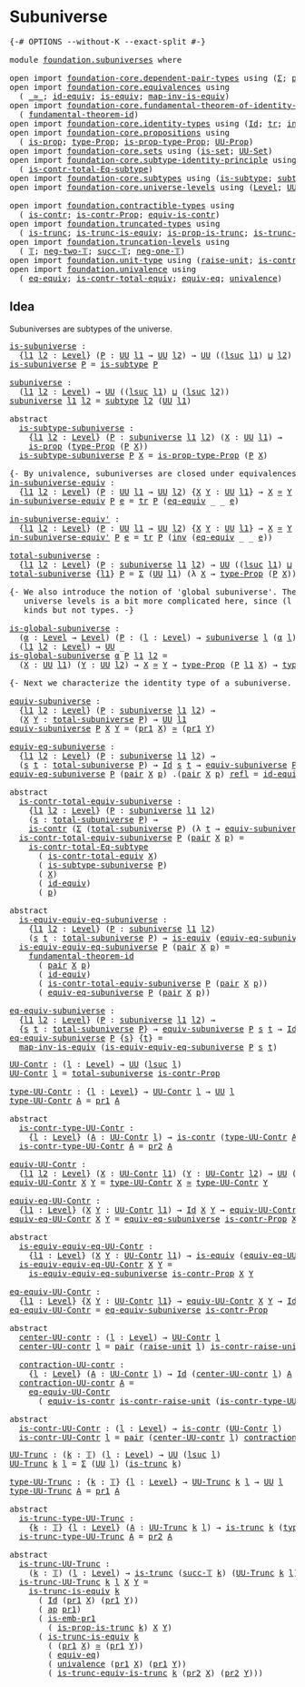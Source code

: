 # Subuniverse

<pre class="Agda"><a id="24" class="Symbol">{-#</a> <a id="28" class="Keyword">OPTIONS</a> <a id="36" class="Pragma">--without-K</a> <a id="48" class="Pragma">--exact-split</a> <a id="62" class="Symbol">#-}</a>

<a id="67" class="Keyword">module</a> <a id="74" href="foundation.subuniverses.html" class="Module">foundation.subuniverses</a> <a id="98" class="Keyword">where</a>

<a id="105" class="Keyword">open</a> <a id="110" class="Keyword">import</a> <a id="117" href="foundation-core.dependent-pair-types.html" class="Module">foundation-core.dependent-pair-types</a> <a id="154" class="Keyword">using</a> <a id="160" class="Symbol">(</a><a id="161" href="foundation-core.dependent-pair-types.html#502" class="Record">Σ</a><a id="162" class="Symbol">;</a> <a id="164" href="foundation-core.dependent-pair-types.html#575" class="InductiveConstructor">pair</a><a id="168" class="Symbol">;</a> <a id="170" href="foundation-core.dependent-pair-types.html#592" class="Field">pr1</a><a id="173" class="Symbol">;</a> <a id="175" href="foundation-core.dependent-pair-types.html#604" class="Field">pr2</a><a id="178" class="Symbol">)</a>
<a id="180" class="Keyword">open</a> <a id="185" class="Keyword">import</a> <a id="192" href="foundation-core.equivalences.html" class="Module">foundation-core.equivalences</a> <a id="221" class="Keyword">using</a>
  <a id="229" class="Symbol">(</a> <a id="231" href="foundation-core.equivalences.html#1607" class="Function Operator">_≃_</a><a id="234" class="Symbol">;</a> <a id="236" href="foundation-core.equivalences.html#2480" class="Function">id-equiv</a><a id="244" class="Symbol">;</a> <a id="246" href="foundation-core.equivalences.html#1542" class="Function">is-equiv</a><a id="254" class="Symbol">;</a> <a id="256" href="foundation-core.equivalences.html#4173" class="Function">map-inv-is-equiv</a><a id="272" class="Symbol">)</a>
<a id="274" class="Keyword">open</a> <a id="279" class="Keyword">import</a> <a id="286" href="foundation-core.fundamental-theorem-of-identity-types.html" class="Module">foundation-core.fundamental-theorem-of-identity-types</a> <a id="340" class="Keyword">using</a>
  <a id="348" class="Symbol">(</a> <a id="350" href="foundation-core.fundamental-theorem-of-identity-types.html#1888" class="Function">fundamental-theorem-id</a><a id="372" class="Symbol">)</a>
<a id="374" class="Keyword">open</a> <a id="379" class="Keyword">import</a> <a id="386" href="foundation-core.identity-types.html" class="Module">foundation-core.identity-types</a> <a id="417" class="Keyword">using</a> <a id="423" class="Symbol">(</a><a id="424" href="foundation-core.identity-types.html#641" class="Datatype">Id</a><a id="426" class="Symbol">;</a> <a id="428" href="foundation-core.identity-types.html#4584" class="Function">tr</a><a id="430" class="Symbol">;</a> <a id="432" href="foundation-core.identity-types.html#1552" class="Function">inv</a><a id="435" class="Symbol">;</a> <a id="437" href="foundation-core.identity-types.html#694" class="InductiveConstructor">refl</a><a id="441" class="Symbol">;</a> <a id="443" href="foundation-core.identity-types.html#2853" class="Function">ap</a><a id="445" class="Symbol">)</a>
<a id="447" class="Keyword">open</a> <a id="452" class="Keyword">import</a> <a id="459" href="foundation-core.propositions.html" class="Module">foundation-core.propositions</a> <a id="488" class="Keyword">using</a>
  <a id="496" class="Symbol">(</a> <a id="498" href="foundation-core.propositions.html#1246" class="Function">is-prop</a><a id="505" class="Symbol">;</a> <a id="507" href="foundation-core.propositions.html#1424" class="Function">type-Prop</a><a id="516" class="Symbol">;</a> <a id="518" href="foundation-core.propositions.html#1491" class="Function">is-prop-type-Prop</a><a id="535" class="Symbol">;</a> <a id="537" href="foundation-core.propositions.html#1322" class="Function">UU-Prop</a><a id="544" class="Symbol">)</a>
<a id="546" class="Keyword">open</a> <a id="551" class="Keyword">import</a> <a id="558" href="foundation-core.sets.html" class="Module">foundation-core.sets</a> <a id="579" class="Keyword">using</a> <a id="585" class="Symbol">(</a><a id="586" href="foundation-core.sets.html#1099" class="Function">is-set</a><a id="592" class="Symbol">;</a> <a id="594" href="foundation-core.sets.html#1177" class="Function">UU-Set</a><a id="600" class="Symbol">)</a>
<a id="602" class="Keyword">open</a> <a id="607" class="Keyword">import</a> <a id="614" href="foundation-core.subtype-identity-principle.html" class="Module">foundation-core.subtype-identity-principle</a> <a id="657" class="Keyword">using</a>
  <a id="665" class="Symbol">(</a> <a id="667" href="foundation-core.subtype-identity-principle.html#1572" class="Function">is-contr-total-Eq-subtype</a><a id="692" class="Symbol">)</a>
<a id="694" class="Keyword">open</a> <a id="699" class="Keyword">import</a> <a id="706" href="foundation-core.subtypes.html" class="Module">foundation-core.subtypes</a> <a id="731" class="Keyword">using</a> <a id="737" class="Symbol">(</a><a id="738" href="foundation-core.subtypes.html#1875" class="Function">is-subtype</a><a id="748" class="Symbol">;</a> <a id="750" href="foundation-core.subtypes.html#1998" class="Function">subtype</a><a id="757" class="Symbol">;</a> <a id="759" href="foundation-core.subtypes.html#2951" class="Function">is-emb-pr1</a><a id="769" class="Symbol">)</a>
<a id="771" class="Keyword">open</a> <a id="776" class="Keyword">import</a> <a id="783" href="foundation-core.universe-levels.html" class="Module">foundation-core.universe-levels</a> <a id="815" class="Keyword">using</a> <a id="821" class="Symbol">(</a><a id="822" href="Agda.Primitive.html#597" class="Postulate">Level</a><a id="827" class="Symbol">;</a> <a id="829" href="foundation-core.universe-levels.html#222" class="Primitive">UU</a><a id="831" class="Symbol">;</a> <a id="833" href="Agda.Primitive.html#780" class="Primitive">lsuc</a><a id="837" class="Symbol">;</a> <a id="839" href="Agda.Primitive.html#810" class="Primitive Operator">_⊔_</a><a id="842" class="Symbol">)</a>

<a id="845" class="Keyword">open</a> <a id="850" class="Keyword">import</a> <a id="857" href="foundation.contractible-types.html" class="Module">foundation.contractible-types</a> <a id="887" class="Keyword">using</a>
  <a id="895" class="Symbol">(</a> <a id="897" href="foundation-core.contractible-types.html#925" class="Function">is-contr</a><a id="905" class="Symbol">;</a> <a id="907" href="foundation.contractible-types.html#2659" class="Function">is-contr-Prop</a><a id="920" class="Symbol">;</a> <a id="922" href="foundation-core.contractible-types.html#4237" class="Function">equiv-is-contr</a><a id="936" class="Symbol">)</a>
<a id="938" class="Keyword">open</a> <a id="943" class="Keyword">import</a> <a id="950" href="foundation.truncated-types.html" class="Module">foundation.truncated-types</a> <a id="977" class="Keyword">using</a>
  <a id="985" class="Symbol">(</a> <a id="987" href="foundation-core.truncated-types.html#1466" class="Function">is-trunc</a><a id="995" class="Symbol">;</a> <a id="997" href="foundation-core.truncated-types.html#3888" class="Function">is-trunc-is-equiv</a><a id="1014" class="Symbol">;</a> <a id="1016" href="foundation.truncated-types.html#4273" class="Function">is-prop-is-trunc</a><a id="1032" class="Symbol">;</a> <a id="1034" href="foundation.truncated-types.html#4844" class="Function">is-trunc-equiv-is-trunc</a><a id="1057" class="Symbol">)</a>
<a id="1059" class="Keyword">open</a> <a id="1064" class="Keyword">import</a> <a id="1071" href="foundation.truncation-levels.html" class="Module">foundation.truncation-levels</a> <a id="1100" class="Keyword">using</a>
  <a id="1108" class="Symbol">(</a> <a id="1110" href="foundation-core.truncation-levels.html#382" class="Datatype">𝕋</a><a id="1111" class="Symbol">;</a> <a id="1113" href="foundation-core.truncation-levels.html#403" class="InductiveConstructor">neg-two-𝕋</a><a id="1122" class="Symbol">;</a> <a id="1124" href="foundation-core.truncation-levels.html#419" class="InductiveConstructor">succ-𝕋</a><a id="1130" class="Symbol">;</a> <a id="1132" href="foundation-core.truncation-levels.html#435" class="Function">neg-one-𝕋</a><a id="1141" class="Symbol">)</a>
<a id="1143" class="Keyword">open</a> <a id="1148" class="Keyword">import</a> <a id="1155" href="foundation.unit-type.html" class="Module">foundation.unit-type</a> <a id="1176" class="Keyword">using</a> <a id="1182" class="Symbol">(</a><a id="1183" href="foundation.unit-type.html#1237" class="Function">raise-unit</a><a id="1193" class="Symbol">;</a> <a id="1195" href="foundation.unit-type.html#2797" class="Function">is-contr-raise-unit</a><a id="1214" class="Symbol">)</a>
<a id="1216" class="Keyword">open</a> <a id="1221" class="Keyword">import</a> <a id="1228" href="foundation.univalence.html" class="Module">foundation.univalence</a> <a id="1250" class="Keyword">using</a>
  <a id="1258" class="Symbol">(</a> <a id="1260" href="foundation.univalence.html#1079" class="Function">eq-equiv</a><a id="1268" class="Symbol">;</a> <a id="1270" href="foundation.univalence.html#1331" class="Function">is-contr-total-equiv</a><a id="1290" class="Symbol">;</a> <a id="1292" href="foundation-core.univalence.html#832" class="Function">equiv-eq</a><a id="1300" class="Symbol">;</a> <a id="1302" href="foundation.univalence.html#996" class="Postulate">univalence</a><a id="1312" class="Symbol">)</a>
</pre>
## Idea

Subuniverses are subtypes of the universe.

<pre class="Agda"><a id="is-subuniverse"></a><a id="1380" href="foundation.subuniverses.html#1380" class="Function">is-subuniverse</a> <a id="1395" class="Symbol">:</a>
  <a id="1399" class="Symbol">{</a><a id="1400" href="foundation.subuniverses.html#1400" class="Bound">l1</a> <a id="1403" href="foundation.subuniverses.html#1403" class="Bound">l2</a> <a id="1406" class="Symbol">:</a> <a id="1408" href="Agda.Primitive.html#597" class="Postulate">Level</a><a id="1413" class="Symbol">}</a> <a id="1415" class="Symbol">(</a><a id="1416" href="foundation.subuniverses.html#1416" class="Bound">P</a> <a id="1418" class="Symbol">:</a> <a id="1420" href="foundation-core.universe-levels.html#222" class="Primitive">UU</a> <a id="1423" href="foundation.subuniverses.html#1400" class="Bound">l1</a> <a id="1426" class="Symbol">→</a> <a id="1428" href="foundation-core.universe-levels.html#222" class="Primitive">UU</a> <a id="1431" href="foundation.subuniverses.html#1403" class="Bound">l2</a><a id="1433" class="Symbol">)</a> <a id="1435" class="Symbol">→</a> <a id="1437" href="foundation-core.universe-levels.html#222" class="Primitive">UU</a> <a id="1440" class="Symbol">((</a><a id="1442" href="Agda.Primitive.html#780" class="Primitive">lsuc</a> <a id="1447" href="foundation.subuniverses.html#1400" class="Bound">l1</a><a id="1449" class="Symbol">)</a> <a id="1451" href="Agda.Primitive.html#810" class="Primitive Operator">⊔</a> <a id="1453" href="foundation.subuniverses.html#1403" class="Bound">l2</a><a id="1455" class="Symbol">)</a>
<a id="1457" href="foundation.subuniverses.html#1380" class="Function">is-subuniverse</a> <a id="1472" href="foundation.subuniverses.html#1472" class="Bound">P</a> <a id="1474" class="Symbol">=</a> <a id="1476" href="foundation-core.subtypes.html#1875" class="Function">is-subtype</a> <a id="1487" href="foundation.subuniverses.html#1472" class="Bound">P</a>

<a id="subuniverse"></a><a id="1490" href="foundation.subuniverses.html#1490" class="Function">subuniverse</a> <a id="1502" class="Symbol">:</a>
  <a id="1506" class="Symbol">(</a><a id="1507" href="foundation.subuniverses.html#1507" class="Bound">l1</a> <a id="1510" href="foundation.subuniverses.html#1510" class="Bound">l2</a> <a id="1513" class="Symbol">:</a> <a id="1515" href="Agda.Primitive.html#597" class="Postulate">Level</a><a id="1520" class="Symbol">)</a> <a id="1522" class="Symbol">→</a> <a id="1524" href="foundation-core.universe-levels.html#222" class="Primitive">UU</a> <a id="1527" class="Symbol">((</a><a id="1529" href="Agda.Primitive.html#780" class="Primitive">lsuc</a> <a id="1534" href="foundation.subuniverses.html#1507" class="Bound">l1</a><a id="1536" class="Symbol">)</a> <a id="1538" href="Agda.Primitive.html#810" class="Primitive Operator">⊔</a> <a id="1540" class="Symbol">(</a><a id="1541" href="Agda.Primitive.html#780" class="Primitive">lsuc</a> <a id="1546" href="foundation.subuniverses.html#1510" class="Bound">l2</a><a id="1548" class="Symbol">))</a>
<a id="1551" href="foundation.subuniverses.html#1490" class="Function">subuniverse</a> <a id="1563" href="foundation.subuniverses.html#1563" class="Bound">l1</a> <a id="1566" href="foundation.subuniverses.html#1566" class="Bound">l2</a> <a id="1569" class="Symbol">=</a> <a id="1571" href="foundation-core.subtypes.html#1998" class="Function">subtype</a> <a id="1579" href="foundation.subuniverses.html#1566" class="Bound">l2</a> <a id="1582" class="Symbol">(</a><a id="1583" href="foundation-core.universe-levels.html#222" class="Primitive">UU</a> <a id="1586" href="foundation.subuniverses.html#1563" class="Bound">l1</a><a id="1588" class="Symbol">)</a>

<a id="1591" class="Keyword">abstract</a>
  <a id="is-subtype-subuniverse"></a><a id="1602" href="foundation.subuniverses.html#1602" class="Function">is-subtype-subuniverse</a> <a id="1625" class="Symbol">:</a>
    <a id="1631" class="Symbol">{</a><a id="1632" href="foundation.subuniverses.html#1632" class="Bound">l1</a> <a id="1635" href="foundation.subuniverses.html#1635" class="Bound">l2</a> <a id="1638" class="Symbol">:</a> <a id="1640" href="Agda.Primitive.html#597" class="Postulate">Level</a><a id="1645" class="Symbol">}</a> <a id="1647" class="Symbol">(</a><a id="1648" href="foundation.subuniverses.html#1648" class="Bound">P</a> <a id="1650" class="Symbol">:</a> <a id="1652" href="foundation.subuniverses.html#1490" class="Function">subuniverse</a> <a id="1664" href="foundation.subuniverses.html#1632" class="Bound">l1</a> <a id="1667" href="foundation.subuniverses.html#1635" class="Bound">l2</a><a id="1669" class="Symbol">)</a> <a id="1671" class="Symbol">(</a><a id="1672" href="foundation.subuniverses.html#1672" class="Bound">X</a> <a id="1674" class="Symbol">:</a> <a id="1676" href="foundation-core.universe-levels.html#222" class="Primitive">UU</a> <a id="1679" href="foundation.subuniverses.html#1632" class="Bound">l1</a><a id="1681" class="Symbol">)</a> <a id="1683" class="Symbol">→</a>
    <a id="1689" href="foundation-core.propositions.html#1246" class="Function">is-prop</a> <a id="1697" class="Symbol">(</a><a id="1698" href="foundation-core.propositions.html#1424" class="Function">type-Prop</a> <a id="1708" class="Symbol">(</a><a id="1709" href="foundation.subuniverses.html#1648" class="Bound">P</a> <a id="1711" href="foundation.subuniverses.html#1672" class="Bound">X</a><a id="1712" class="Symbol">))</a>
  <a id="1717" href="foundation.subuniverses.html#1602" class="Function">is-subtype-subuniverse</a> <a id="1740" href="foundation.subuniverses.html#1740" class="Bound">P</a> <a id="1742" href="foundation.subuniverses.html#1742" class="Bound">X</a> <a id="1744" class="Symbol">=</a> <a id="1746" href="foundation-core.propositions.html#1491" class="Function">is-prop-type-Prop</a> <a id="1764" class="Symbol">(</a><a id="1765" href="foundation.subuniverses.html#1740" class="Bound">P</a> <a id="1767" href="foundation.subuniverses.html#1742" class="Bound">X</a><a id="1768" class="Symbol">)</a>

<a id="1771" class="Comment">{- By univalence, subuniverses are closed under equivalences. -}</a>
<a id="in-subuniverse-equiv"></a><a id="1836" href="foundation.subuniverses.html#1836" class="Function">in-subuniverse-equiv</a> <a id="1857" class="Symbol">:</a>
  <a id="1861" class="Symbol">{</a><a id="1862" href="foundation.subuniverses.html#1862" class="Bound">l1</a> <a id="1865" href="foundation.subuniverses.html#1865" class="Bound">l2</a> <a id="1868" class="Symbol">:</a> <a id="1870" href="Agda.Primitive.html#597" class="Postulate">Level</a><a id="1875" class="Symbol">}</a> <a id="1877" class="Symbol">(</a><a id="1878" href="foundation.subuniverses.html#1878" class="Bound">P</a> <a id="1880" class="Symbol">:</a> <a id="1882" href="foundation-core.universe-levels.html#222" class="Primitive">UU</a> <a id="1885" href="foundation.subuniverses.html#1862" class="Bound">l1</a> <a id="1888" class="Symbol">→</a> <a id="1890" href="foundation-core.universe-levels.html#222" class="Primitive">UU</a> <a id="1893" href="foundation.subuniverses.html#1865" class="Bound">l2</a><a id="1895" class="Symbol">)</a> <a id="1897" class="Symbol">{</a><a id="1898" href="foundation.subuniverses.html#1898" class="Bound">X</a> <a id="1900" href="foundation.subuniverses.html#1900" class="Bound">Y</a> <a id="1902" class="Symbol">:</a> <a id="1904" href="foundation-core.universe-levels.html#222" class="Primitive">UU</a> <a id="1907" href="foundation.subuniverses.html#1862" class="Bound">l1</a><a id="1909" class="Symbol">}</a> <a id="1911" class="Symbol">→</a> <a id="1913" href="foundation.subuniverses.html#1898" class="Bound">X</a> <a id="1915" href="foundation-core.equivalences.html#1607" class="Function Operator">≃</a> <a id="1917" href="foundation.subuniverses.html#1900" class="Bound">Y</a> <a id="1919" class="Symbol">→</a> <a id="1921" href="foundation.subuniverses.html#1878" class="Bound">P</a> <a id="1923" href="foundation.subuniverses.html#1898" class="Bound">X</a> <a id="1925" class="Symbol">→</a> <a id="1927" href="foundation.subuniverses.html#1878" class="Bound">P</a> <a id="1929" href="foundation.subuniverses.html#1900" class="Bound">Y</a>
<a id="1931" href="foundation.subuniverses.html#1836" class="Function">in-subuniverse-equiv</a> <a id="1952" href="foundation.subuniverses.html#1952" class="Bound">P</a> <a id="1954" href="foundation.subuniverses.html#1954" class="Bound">e</a> <a id="1956" class="Symbol">=</a> <a id="1958" href="foundation-core.identity-types.html#4584" class="Function">tr</a> <a id="1961" href="foundation.subuniverses.html#1952" class="Bound">P</a> <a id="1963" class="Symbol">(</a><a id="1964" href="foundation.univalence.html#1079" class="Function">eq-equiv</a> <a id="1973" class="Symbol">_</a> <a id="1975" class="Symbol">_</a> <a id="1977" href="foundation.subuniverses.html#1954" class="Bound">e</a><a id="1978" class="Symbol">)</a>

<a id="in-subuniverse-equiv&#39;"></a><a id="1981" href="foundation.subuniverses.html#1981" class="Function">in-subuniverse-equiv&#39;</a> <a id="2003" class="Symbol">:</a>
  <a id="2007" class="Symbol">{</a><a id="2008" href="foundation.subuniverses.html#2008" class="Bound">l1</a> <a id="2011" href="foundation.subuniverses.html#2011" class="Bound">l2</a> <a id="2014" class="Symbol">:</a> <a id="2016" href="Agda.Primitive.html#597" class="Postulate">Level</a><a id="2021" class="Symbol">}</a> <a id="2023" class="Symbol">(</a><a id="2024" href="foundation.subuniverses.html#2024" class="Bound">P</a> <a id="2026" class="Symbol">:</a> <a id="2028" href="foundation-core.universe-levels.html#222" class="Primitive">UU</a> <a id="2031" href="foundation.subuniverses.html#2008" class="Bound">l1</a> <a id="2034" class="Symbol">→</a> <a id="2036" href="foundation-core.universe-levels.html#222" class="Primitive">UU</a> <a id="2039" href="foundation.subuniverses.html#2011" class="Bound">l2</a><a id="2041" class="Symbol">)</a> <a id="2043" class="Symbol">{</a><a id="2044" href="foundation.subuniverses.html#2044" class="Bound">X</a> <a id="2046" href="foundation.subuniverses.html#2046" class="Bound">Y</a> <a id="2048" class="Symbol">:</a> <a id="2050" href="foundation-core.universe-levels.html#222" class="Primitive">UU</a> <a id="2053" href="foundation.subuniverses.html#2008" class="Bound">l1</a><a id="2055" class="Symbol">}</a> <a id="2057" class="Symbol">→</a> <a id="2059" href="foundation.subuniverses.html#2044" class="Bound">X</a> <a id="2061" href="foundation-core.equivalences.html#1607" class="Function Operator">≃</a> <a id="2063" href="foundation.subuniverses.html#2046" class="Bound">Y</a> <a id="2065" class="Symbol">→</a> <a id="2067" href="foundation.subuniverses.html#2024" class="Bound">P</a> <a id="2069" href="foundation.subuniverses.html#2046" class="Bound">Y</a> <a id="2071" class="Symbol">→</a> <a id="2073" href="foundation.subuniverses.html#2024" class="Bound">P</a> <a id="2075" href="foundation.subuniverses.html#2044" class="Bound">X</a>
<a id="2077" href="foundation.subuniverses.html#1981" class="Function">in-subuniverse-equiv&#39;</a> <a id="2099" href="foundation.subuniverses.html#2099" class="Bound">P</a> <a id="2101" href="foundation.subuniverses.html#2101" class="Bound">e</a> <a id="2103" class="Symbol">=</a> <a id="2105" href="foundation-core.identity-types.html#4584" class="Function">tr</a> <a id="2108" href="foundation.subuniverses.html#2099" class="Bound">P</a> <a id="2110" class="Symbol">(</a><a id="2111" href="foundation-core.identity-types.html#1552" class="Function">inv</a> <a id="2115" class="Symbol">(</a><a id="2116" href="foundation.univalence.html#1079" class="Function">eq-equiv</a> <a id="2125" class="Symbol">_</a> <a id="2127" class="Symbol">_</a> <a id="2129" href="foundation.subuniverses.html#2101" class="Bound">e</a><a id="2130" class="Symbol">))</a>

<a id="total-subuniverse"></a><a id="2134" href="foundation.subuniverses.html#2134" class="Function">total-subuniverse</a> <a id="2152" class="Symbol">:</a>
  <a id="2156" class="Symbol">{</a><a id="2157" href="foundation.subuniverses.html#2157" class="Bound">l1</a> <a id="2160" href="foundation.subuniverses.html#2160" class="Bound">l2</a> <a id="2163" class="Symbol">:</a> <a id="2165" href="Agda.Primitive.html#597" class="Postulate">Level</a><a id="2170" class="Symbol">}</a> <a id="2172" class="Symbol">(</a><a id="2173" href="foundation.subuniverses.html#2173" class="Bound">P</a> <a id="2175" class="Symbol">:</a> <a id="2177" href="foundation.subuniverses.html#1490" class="Function">subuniverse</a> <a id="2189" href="foundation.subuniverses.html#2157" class="Bound">l1</a> <a id="2192" href="foundation.subuniverses.html#2160" class="Bound">l2</a><a id="2194" class="Symbol">)</a> <a id="2196" class="Symbol">→</a> <a id="2198" href="foundation-core.universe-levels.html#222" class="Primitive">UU</a> <a id="2201" class="Symbol">((</a><a id="2203" href="Agda.Primitive.html#780" class="Primitive">lsuc</a> <a id="2208" href="foundation.subuniverses.html#2157" class="Bound">l1</a><a id="2210" class="Symbol">)</a> <a id="2212" href="Agda.Primitive.html#810" class="Primitive Operator">⊔</a> <a id="2214" href="foundation.subuniverses.html#2160" class="Bound">l2</a><a id="2216" class="Symbol">)</a>
<a id="2218" href="foundation.subuniverses.html#2134" class="Function">total-subuniverse</a> <a id="2236" class="Symbol">{</a><a id="2237" href="foundation.subuniverses.html#2237" class="Bound">l1</a><a id="2239" class="Symbol">}</a> <a id="2241" href="foundation.subuniverses.html#2241" class="Bound">P</a> <a id="2243" class="Symbol">=</a> <a id="2245" href="foundation-core.dependent-pair-types.html#502" class="Record">Σ</a> <a id="2247" class="Symbol">(</a><a id="2248" href="foundation-core.universe-levels.html#222" class="Primitive">UU</a> <a id="2251" href="foundation.subuniverses.html#2237" class="Bound">l1</a><a id="2253" class="Symbol">)</a> <a id="2255" class="Symbol">(λ</a> <a id="2258" href="foundation.subuniverses.html#2258" class="Bound">X</a> <a id="2260" class="Symbol">→</a> <a id="2262" href="foundation-core.propositions.html#1424" class="Function">type-Prop</a> <a id="2272" class="Symbol">(</a><a id="2273" href="foundation.subuniverses.html#2241" class="Bound">P</a> <a id="2275" href="foundation.subuniverses.html#2258" class="Bound">X</a><a id="2276" class="Symbol">))</a>

<a id="2280" class="Comment">{- We also introduce the notion of &#39;global subuniverse&#39;. The handling of 
   universe levels is a bit more complicated here, since (l : Level) → A l are 
   kinds but not types. -}</a>
   
<a id="is-global-subuniverse"></a><a id="2465" href="foundation.subuniverses.html#2465" class="Function">is-global-subuniverse</a> <a id="2487" class="Symbol">:</a>
  <a id="2491" class="Symbol">(</a><a id="2492" href="foundation.subuniverses.html#2492" class="Bound">α</a> <a id="2494" class="Symbol">:</a> <a id="2496" href="Agda.Primitive.html#597" class="Postulate">Level</a> <a id="2502" class="Symbol">→</a> <a id="2504" href="Agda.Primitive.html#597" class="Postulate">Level</a><a id="2509" class="Symbol">)</a> <a id="2511" class="Symbol">(</a><a id="2512" href="foundation.subuniverses.html#2512" class="Bound">P</a> <a id="2514" class="Symbol">:</a> <a id="2516" class="Symbol">(</a><a id="2517" href="foundation.subuniverses.html#2517" class="Bound">l</a> <a id="2519" class="Symbol">:</a> <a id="2521" href="Agda.Primitive.html#597" class="Postulate">Level</a><a id="2526" class="Symbol">)</a> <a id="2528" class="Symbol">→</a> <a id="2530" href="foundation.subuniverses.html#1490" class="Function">subuniverse</a> <a id="2542" href="foundation.subuniverses.html#2517" class="Bound">l</a> <a id="2544" class="Symbol">(</a><a id="2545" href="foundation.subuniverses.html#2492" class="Bound">α</a> <a id="2547" href="foundation.subuniverses.html#2517" class="Bound">l</a><a id="2548" class="Symbol">))</a> <a id="2551" class="Symbol">→</a>
  <a id="2555" class="Symbol">(</a><a id="2556" href="foundation.subuniverses.html#2556" class="Bound">l1</a> <a id="2559" href="foundation.subuniverses.html#2559" class="Bound">l2</a> <a id="2562" class="Symbol">:</a> <a id="2564" href="Agda.Primitive.html#597" class="Postulate">Level</a><a id="2569" class="Symbol">)</a> <a id="2571" class="Symbol">→</a> <a id="2573" href="foundation-core.universe-levels.html#222" class="Primitive">UU</a> <a id="2576" class="Symbol">_</a>
<a id="2578" href="foundation.subuniverses.html#2465" class="Function">is-global-subuniverse</a> <a id="2600" href="foundation.subuniverses.html#2600" class="Bound">α</a> <a id="2602" href="foundation.subuniverses.html#2602" class="Bound">P</a> <a id="2604" href="foundation.subuniverses.html#2604" class="Bound">l1</a> <a id="2607" href="foundation.subuniverses.html#2607" class="Bound">l2</a> <a id="2610" class="Symbol">=</a>
  <a id="2614" class="Symbol">(</a><a id="2615" href="foundation.subuniverses.html#2615" class="Bound">X</a> <a id="2617" class="Symbol">:</a> <a id="2619" href="foundation-core.universe-levels.html#222" class="Primitive">UU</a> <a id="2622" href="foundation.subuniverses.html#2604" class="Bound">l1</a><a id="2624" class="Symbol">)</a> <a id="2626" class="Symbol">(</a><a id="2627" href="foundation.subuniverses.html#2627" class="Bound">Y</a> <a id="2629" class="Symbol">:</a> <a id="2631" href="foundation-core.universe-levels.html#222" class="Primitive">UU</a> <a id="2634" href="foundation.subuniverses.html#2607" class="Bound">l2</a><a id="2636" class="Symbol">)</a> <a id="2638" class="Symbol">→</a> <a id="2640" href="foundation.subuniverses.html#2615" class="Bound">X</a> <a id="2642" href="foundation-core.equivalences.html#1607" class="Function Operator">≃</a> <a id="2644" href="foundation.subuniverses.html#2627" class="Bound">Y</a> <a id="2646" class="Symbol">→</a> <a id="2648" href="foundation-core.propositions.html#1424" class="Function">type-Prop</a> <a id="2658" class="Symbol">(</a><a id="2659" href="foundation.subuniverses.html#2602" class="Bound">P</a> <a id="2661" href="foundation.subuniverses.html#2604" class="Bound">l1</a> <a id="2664" href="foundation.subuniverses.html#2615" class="Bound">X</a><a id="2665" class="Symbol">)</a> <a id="2667" class="Symbol">→</a> <a id="2669" href="foundation-core.propositions.html#1424" class="Function">type-Prop</a> <a id="2679" class="Symbol">(</a><a id="2680" href="foundation.subuniverses.html#2602" class="Bound">P</a> <a id="2682" href="foundation.subuniverses.html#2607" class="Bound">l2</a> <a id="2685" href="foundation.subuniverses.html#2627" class="Bound">Y</a><a id="2686" class="Symbol">)</a>

<a id="2689" class="Comment">{- Next we characterize the identity type of a subuniverse. -}</a>

<a id="equiv-subuniverse"></a><a id="2753" href="foundation.subuniverses.html#2753" class="Function">equiv-subuniverse</a> <a id="2771" class="Symbol">:</a>
  <a id="2775" class="Symbol">{</a><a id="2776" href="foundation.subuniverses.html#2776" class="Bound">l1</a> <a id="2779" href="foundation.subuniverses.html#2779" class="Bound">l2</a> <a id="2782" class="Symbol">:</a> <a id="2784" href="Agda.Primitive.html#597" class="Postulate">Level</a><a id="2789" class="Symbol">}</a> <a id="2791" class="Symbol">(</a><a id="2792" href="foundation.subuniverses.html#2792" class="Bound">P</a> <a id="2794" class="Symbol">:</a> <a id="2796" href="foundation.subuniverses.html#1490" class="Function">subuniverse</a> <a id="2808" href="foundation.subuniverses.html#2776" class="Bound">l1</a> <a id="2811" href="foundation.subuniverses.html#2779" class="Bound">l2</a><a id="2813" class="Symbol">)</a> <a id="2815" class="Symbol">→</a>
  <a id="2819" class="Symbol">(</a><a id="2820" href="foundation.subuniverses.html#2820" class="Bound">X</a> <a id="2822" href="foundation.subuniverses.html#2822" class="Bound">Y</a> <a id="2824" class="Symbol">:</a> <a id="2826" href="foundation.subuniverses.html#2134" class="Function">total-subuniverse</a> <a id="2844" href="foundation.subuniverses.html#2792" class="Bound">P</a><a id="2845" class="Symbol">)</a> <a id="2847" class="Symbol">→</a> <a id="2849" href="foundation-core.universe-levels.html#222" class="Primitive">UU</a> <a id="2852" href="foundation.subuniverses.html#2776" class="Bound">l1</a>
<a id="2855" href="foundation.subuniverses.html#2753" class="Function">equiv-subuniverse</a> <a id="2873" href="foundation.subuniverses.html#2873" class="Bound">P</a> <a id="2875" href="foundation.subuniverses.html#2875" class="Bound">X</a> <a id="2877" href="foundation.subuniverses.html#2877" class="Bound">Y</a> <a id="2879" class="Symbol">=</a> <a id="2881" class="Symbol">(</a><a id="2882" href="foundation-core.dependent-pair-types.html#592" class="Field">pr1</a> <a id="2886" href="foundation.subuniverses.html#2875" class="Bound">X</a><a id="2887" class="Symbol">)</a> <a id="2889" href="foundation-core.equivalences.html#1607" class="Function Operator">≃</a> <a id="2891" class="Symbol">(</a><a id="2892" href="foundation-core.dependent-pair-types.html#592" class="Field">pr1</a> <a id="2896" href="foundation.subuniverses.html#2877" class="Bound">Y</a><a id="2897" class="Symbol">)</a>

<a id="equiv-eq-subuniverse"></a><a id="2900" href="foundation.subuniverses.html#2900" class="Function">equiv-eq-subuniverse</a> <a id="2921" class="Symbol">:</a>
  <a id="2925" class="Symbol">{</a><a id="2926" href="foundation.subuniverses.html#2926" class="Bound">l1</a> <a id="2929" href="foundation.subuniverses.html#2929" class="Bound">l2</a> <a id="2932" class="Symbol">:</a> <a id="2934" href="Agda.Primitive.html#597" class="Postulate">Level</a><a id="2939" class="Symbol">}</a> <a id="2941" class="Symbol">(</a><a id="2942" href="foundation.subuniverses.html#2942" class="Bound">P</a> <a id="2944" class="Symbol">:</a> <a id="2946" href="foundation.subuniverses.html#1490" class="Function">subuniverse</a> <a id="2958" href="foundation.subuniverses.html#2926" class="Bound">l1</a> <a id="2961" href="foundation.subuniverses.html#2929" class="Bound">l2</a><a id="2963" class="Symbol">)</a> <a id="2965" class="Symbol">→</a>
  <a id="2969" class="Symbol">(</a><a id="2970" href="foundation.subuniverses.html#2970" class="Bound">s</a> <a id="2972" href="foundation.subuniverses.html#2972" class="Bound">t</a> <a id="2974" class="Symbol">:</a> <a id="2976" href="foundation.subuniverses.html#2134" class="Function">total-subuniverse</a> <a id="2994" href="foundation.subuniverses.html#2942" class="Bound">P</a><a id="2995" class="Symbol">)</a> <a id="2997" class="Symbol">→</a> <a id="2999" href="foundation-core.identity-types.html#641" class="Datatype">Id</a> <a id="3002" href="foundation.subuniverses.html#2970" class="Bound">s</a> <a id="3004" href="foundation.subuniverses.html#2972" class="Bound">t</a> <a id="3006" class="Symbol">→</a> <a id="3008" href="foundation.subuniverses.html#2753" class="Function">equiv-subuniverse</a> <a id="3026" href="foundation.subuniverses.html#2942" class="Bound">P</a> <a id="3028" href="foundation.subuniverses.html#2970" class="Bound">s</a> <a id="3030" href="foundation.subuniverses.html#2972" class="Bound">t</a>
<a id="3032" href="foundation.subuniverses.html#2900" class="Function">equiv-eq-subuniverse</a> <a id="3053" href="foundation.subuniverses.html#3053" class="Bound">P</a> <a id="3055" class="Symbol">(</a><a id="3056" href="foundation-core.dependent-pair-types.html#575" class="InductiveConstructor">pair</a> <a id="3061" href="foundation.subuniverses.html#3061" class="Bound">X</a> <a id="3063" href="foundation.subuniverses.html#3063" class="Bound">p</a><a id="3064" class="Symbol">)</a> <a id="3066" class="DottedPattern Symbol">.(</a><a id="3068" href="foundation-core.dependent-pair-types.html#575" class="DottedPattern InductiveConstructor">pair</a> <a id="3073" href="foundation.subuniverses.html#3061" class="DottedPattern Bound">X</a> <a id="3075" href="foundation.subuniverses.html#3063" class="DottedPattern Bound">p</a><a id="3076" class="DottedPattern Symbol">)</a> <a id="3078" href="foundation-core.identity-types.html#694" class="InductiveConstructor">refl</a> <a id="3083" class="Symbol">=</a> <a id="3085" href="foundation-core.equivalences.html#2480" class="Function">id-equiv</a>

<a id="3095" class="Keyword">abstract</a>
  <a id="is-contr-total-equiv-subuniverse"></a><a id="3106" href="foundation.subuniverses.html#3106" class="Function">is-contr-total-equiv-subuniverse</a> <a id="3139" class="Symbol">:</a>
    <a id="3145" class="Symbol">{</a><a id="3146" href="foundation.subuniverses.html#3146" class="Bound">l1</a> <a id="3149" href="foundation.subuniverses.html#3149" class="Bound">l2</a> <a id="3152" class="Symbol">:</a> <a id="3154" href="Agda.Primitive.html#597" class="Postulate">Level</a><a id="3159" class="Symbol">}</a> <a id="3161" class="Symbol">(</a><a id="3162" href="foundation.subuniverses.html#3162" class="Bound">P</a> <a id="3164" class="Symbol">:</a> <a id="3166" href="foundation.subuniverses.html#1490" class="Function">subuniverse</a> <a id="3178" href="foundation.subuniverses.html#3146" class="Bound">l1</a> <a id="3181" href="foundation.subuniverses.html#3149" class="Bound">l2</a><a id="3183" class="Symbol">)</a>
    <a id="3189" class="Symbol">(</a><a id="3190" href="foundation.subuniverses.html#3190" class="Bound">s</a> <a id="3192" class="Symbol">:</a> <a id="3194" href="foundation.subuniverses.html#2134" class="Function">total-subuniverse</a> <a id="3212" href="foundation.subuniverses.html#3162" class="Bound">P</a><a id="3213" class="Symbol">)</a> <a id="3215" class="Symbol">→</a>
    <a id="3221" href="foundation-core.contractible-types.html#925" class="Function">is-contr</a> <a id="3230" class="Symbol">(</a><a id="3231" href="foundation-core.dependent-pair-types.html#502" class="Record">Σ</a> <a id="3233" class="Symbol">(</a><a id="3234" href="foundation.subuniverses.html#2134" class="Function">total-subuniverse</a> <a id="3252" href="foundation.subuniverses.html#3162" class="Bound">P</a><a id="3253" class="Symbol">)</a> <a id="3255" class="Symbol">(λ</a> <a id="3258" href="foundation.subuniverses.html#3258" class="Bound">t</a> <a id="3260" class="Symbol">→</a> <a id="3262" href="foundation.subuniverses.html#2753" class="Function">equiv-subuniverse</a> <a id="3280" href="foundation.subuniverses.html#3162" class="Bound">P</a> <a id="3282" href="foundation.subuniverses.html#3190" class="Bound">s</a> <a id="3284" href="foundation.subuniverses.html#3258" class="Bound">t</a><a id="3285" class="Symbol">))</a>
  <a id="3290" href="foundation.subuniverses.html#3106" class="Function">is-contr-total-equiv-subuniverse</a> <a id="3323" href="foundation.subuniverses.html#3323" class="Bound">P</a> <a id="3325" class="Symbol">(</a><a id="3326" href="foundation-core.dependent-pair-types.html#575" class="InductiveConstructor">pair</a> <a id="3331" href="foundation.subuniverses.html#3331" class="Bound">X</a> <a id="3333" href="foundation.subuniverses.html#3333" class="Bound">p</a><a id="3334" class="Symbol">)</a> <a id="3336" class="Symbol">=</a>
    <a id="3342" href="foundation-core.subtype-identity-principle.html#1572" class="Function">is-contr-total-Eq-subtype</a>
      <a id="3374" class="Symbol">(</a> <a id="3376" href="foundation.univalence.html#1331" class="Function">is-contr-total-equiv</a> <a id="3397" href="foundation.subuniverses.html#3331" class="Bound">X</a><a id="3398" class="Symbol">)</a>
      <a id="3406" class="Symbol">(</a> <a id="3408" href="foundation.subuniverses.html#1602" class="Function">is-subtype-subuniverse</a> <a id="3431" href="foundation.subuniverses.html#3323" class="Bound">P</a><a id="3432" class="Symbol">)</a>
      <a id="3440" class="Symbol">(</a> <a id="3442" href="foundation.subuniverses.html#3331" class="Bound">X</a><a id="3443" class="Symbol">)</a>
      <a id="3451" class="Symbol">(</a> <a id="3453" href="foundation-core.equivalences.html#2480" class="Function">id-equiv</a><a id="3461" class="Symbol">)</a>
      <a id="3469" class="Symbol">(</a> <a id="3471" href="foundation.subuniverses.html#3333" class="Bound">p</a><a id="3472" class="Symbol">)</a>

<a id="3475" class="Keyword">abstract</a>
  <a id="is-equiv-equiv-eq-subuniverse"></a><a id="3486" href="foundation.subuniverses.html#3486" class="Function">is-equiv-equiv-eq-subuniverse</a> <a id="3516" class="Symbol">:</a>
    <a id="3522" class="Symbol">{</a><a id="3523" href="foundation.subuniverses.html#3523" class="Bound">l1</a> <a id="3526" href="foundation.subuniverses.html#3526" class="Bound">l2</a> <a id="3529" class="Symbol">:</a> <a id="3531" href="Agda.Primitive.html#597" class="Postulate">Level</a><a id="3536" class="Symbol">}</a> <a id="3538" class="Symbol">(</a><a id="3539" href="foundation.subuniverses.html#3539" class="Bound">P</a> <a id="3541" class="Symbol">:</a> <a id="3543" href="foundation.subuniverses.html#1490" class="Function">subuniverse</a> <a id="3555" href="foundation.subuniverses.html#3523" class="Bound">l1</a> <a id="3558" href="foundation.subuniverses.html#3526" class="Bound">l2</a><a id="3560" class="Symbol">)</a>
    <a id="3566" class="Symbol">(</a><a id="3567" href="foundation.subuniverses.html#3567" class="Bound">s</a> <a id="3569" href="foundation.subuniverses.html#3569" class="Bound">t</a> <a id="3571" class="Symbol">:</a> <a id="3573" href="foundation.subuniverses.html#2134" class="Function">total-subuniverse</a> <a id="3591" href="foundation.subuniverses.html#3539" class="Bound">P</a><a id="3592" class="Symbol">)</a> <a id="3594" class="Symbol">→</a> <a id="3596" href="foundation-core.equivalences.html#1542" class="Function">is-equiv</a> <a id="3605" class="Symbol">(</a><a id="3606" href="foundation.subuniverses.html#2900" class="Function">equiv-eq-subuniverse</a> <a id="3627" href="foundation.subuniverses.html#3539" class="Bound">P</a> <a id="3629" href="foundation.subuniverses.html#3567" class="Bound">s</a> <a id="3631" href="foundation.subuniverses.html#3569" class="Bound">t</a><a id="3632" class="Symbol">)</a>
  <a id="3636" href="foundation.subuniverses.html#3486" class="Function">is-equiv-equiv-eq-subuniverse</a> <a id="3666" href="foundation.subuniverses.html#3666" class="Bound">P</a> <a id="3668" class="Symbol">(</a><a id="3669" href="foundation-core.dependent-pair-types.html#575" class="InductiveConstructor">pair</a> <a id="3674" href="foundation.subuniverses.html#3674" class="Bound">X</a> <a id="3676" href="foundation.subuniverses.html#3676" class="Bound">p</a><a id="3677" class="Symbol">)</a> <a id="3679" class="Symbol">=</a>
    <a id="3685" href="foundation-core.fundamental-theorem-of-identity-types.html#1888" class="Function">fundamental-theorem-id</a>
      <a id="3714" class="Symbol">(</a> <a id="3716" href="foundation-core.dependent-pair-types.html#575" class="InductiveConstructor">pair</a> <a id="3721" href="foundation.subuniverses.html#3674" class="Bound">X</a> <a id="3723" href="foundation.subuniverses.html#3676" class="Bound">p</a><a id="3724" class="Symbol">)</a>
      <a id="3732" class="Symbol">(</a> <a id="3734" href="foundation-core.equivalences.html#2480" class="Function">id-equiv</a><a id="3742" class="Symbol">)</a>
      <a id="3750" class="Symbol">(</a> <a id="3752" href="foundation.subuniverses.html#3106" class="Function">is-contr-total-equiv-subuniverse</a> <a id="3785" href="foundation.subuniverses.html#3666" class="Bound">P</a> <a id="3787" class="Symbol">(</a><a id="3788" href="foundation-core.dependent-pair-types.html#575" class="InductiveConstructor">pair</a> <a id="3793" href="foundation.subuniverses.html#3674" class="Bound">X</a> <a id="3795" href="foundation.subuniverses.html#3676" class="Bound">p</a><a id="3796" class="Symbol">))</a>
      <a id="3805" class="Symbol">(</a> <a id="3807" href="foundation.subuniverses.html#2900" class="Function">equiv-eq-subuniverse</a> <a id="3828" href="foundation.subuniverses.html#3666" class="Bound">P</a> <a id="3830" class="Symbol">(</a><a id="3831" href="foundation-core.dependent-pair-types.html#575" class="InductiveConstructor">pair</a> <a id="3836" href="foundation.subuniverses.html#3674" class="Bound">X</a> <a id="3838" href="foundation.subuniverses.html#3676" class="Bound">p</a><a id="3839" class="Symbol">))</a>

<a id="eq-equiv-subuniverse"></a><a id="3843" href="foundation.subuniverses.html#3843" class="Function">eq-equiv-subuniverse</a> <a id="3864" class="Symbol">:</a>
  <a id="3868" class="Symbol">{</a><a id="3869" href="foundation.subuniverses.html#3869" class="Bound">l1</a> <a id="3872" href="foundation.subuniverses.html#3872" class="Bound">l2</a> <a id="3875" class="Symbol">:</a> <a id="3877" href="Agda.Primitive.html#597" class="Postulate">Level</a><a id="3882" class="Symbol">}</a> <a id="3884" class="Symbol">(</a><a id="3885" href="foundation.subuniverses.html#3885" class="Bound">P</a> <a id="3887" class="Symbol">:</a> <a id="3889" href="foundation.subuniverses.html#1490" class="Function">subuniverse</a> <a id="3901" href="foundation.subuniverses.html#3869" class="Bound">l1</a> <a id="3904" href="foundation.subuniverses.html#3872" class="Bound">l2</a><a id="3906" class="Symbol">)</a> <a id="3908" class="Symbol">→</a>
  <a id="3912" class="Symbol">{</a><a id="3913" href="foundation.subuniverses.html#3913" class="Bound">s</a> <a id="3915" href="foundation.subuniverses.html#3915" class="Bound">t</a> <a id="3917" class="Symbol">:</a> <a id="3919" href="foundation.subuniverses.html#2134" class="Function">total-subuniverse</a> <a id="3937" href="foundation.subuniverses.html#3885" class="Bound">P</a><a id="3938" class="Symbol">}</a> <a id="3940" class="Symbol">→</a> <a id="3942" href="foundation.subuniverses.html#2753" class="Function">equiv-subuniverse</a> <a id="3960" href="foundation.subuniverses.html#3885" class="Bound">P</a> <a id="3962" href="foundation.subuniverses.html#3913" class="Bound">s</a> <a id="3964" href="foundation.subuniverses.html#3915" class="Bound">t</a> <a id="3966" class="Symbol">→</a> <a id="3968" href="foundation-core.identity-types.html#641" class="Datatype">Id</a> <a id="3971" href="foundation.subuniverses.html#3913" class="Bound">s</a> <a id="3973" href="foundation.subuniverses.html#3915" class="Bound">t</a>
<a id="3975" href="foundation.subuniverses.html#3843" class="Function">eq-equiv-subuniverse</a> <a id="3996" href="foundation.subuniverses.html#3996" class="Bound">P</a> <a id="3998" class="Symbol">{</a><a id="3999" href="foundation.subuniverses.html#3999" class="Bound">s</a><a id="4000" class="Symbol">}</a> <a id="4002" class="Symbol">{</a><a id="4003" href="foundation.subuniverses.html#4003" class="Bound">t</a><a id="4004" class="Symbol">}</a> <a id="4006" class="Symbol">=</a>
  <a id="4010" href="foundation-core.equivalences.html#4173" class="Function">map-inv-is-equiv</a> <a id="4027" class="Symbol">(</a><a id="4028" href="foundation.subuniverses.html#3486" class="Function">is-equiv-equiv-eq-subuniverse</a> <a id="4058" href="foundation.subuniverses.html#3996" class="Bound">P</a> <a id="4060" href="foundation.subuniverses.html#3999" class="Bound">s</a> <a id="4062" href="foundation.subuniverses.html#4003" class="Bound">t</a><a id="4063" class="Symbol">)</a>
</pre>
<pre class="Agda"><a id="UU-Contr"></a><a id="4078" href="foundation.subuniverses.html#4078" class="Function">UU-Contr</a> <a id="4087" class="Symbol">:</a> <a id="4089" class="Symbol">(</a><a id="4090" href="foundation.subuniverses.html#4090" class="Bound">l</a> <a id="4092" class="Symbol">:</a> <a id="4094" href="Agda.Primitive.html#597" class="Postulate">Level</a><a id="4099" class="Symbol">)</a> <a id="4101" class="Symbol">→</a> <a id="4103" href="foundation-core.universe-levels.html#222" class="Primitive">UU</a> <a id="4106" class="Symbol">(</a><a id="4107" href="Agda.Primitive.html#780" class="Primitive">lsuc</a> <a id="4112" href="foundation.subuniverses.html#4090" class="Bound">l</a><a id="4113" class="Symbol">)</a>
<a id="4115" href="foundation.subuniverses.html#4078" class="Function">UU-Contr</a> <a id="4124" href="foundation.subuniverses.html#4124" class="Bound">l</a> <a id="4126" class="Symbol">=</a> <a id="4128" href="foundation.subuniverses.html#2134" class="Function">total-subuniverse</a> <a id="4146" href="foundation.contractible-types.html#2659" class="Function">is-contr-Prop</a>

<a id="type-UU-Contr"></a><a id="4161" href="foundation.subuniverses.html#4161" class="Function">type-UU-Contr</a> <a id="4175" class="Symbol">:</a> <a id="4177" class="Symbol">{</a><a id="4178" href="foundation.subuniverses.html#4178" class="Bound">l</a> <a id="4180" class="Symbol">:</a> <a id="4182" href="Agda.Primitive.html#597" class="Postulate">Level</a><a id="4187" class="Symbol">}</a> <a id="4189" class="Symbol">→</a> <a id="4191" href="foundation.subuniverses.html#4078" class="Function">UU-Contr</a> <a id="4200" href="foundation.subuniverses.html#4178" class="Bound">l</a> <a id="4202" class="Symbol">→</a> <a id="4204" href="foundation-core.universe-levels.html#222" class="Primitive">UU</a> <a id="4207" href="foundation.subuniverses.html#4178" class="Bound">l</a>
<a id="4209" href="foundation.subuniverses.html#4161" class="Function">type-UU-Contr</a> <a id="4223" href="foundation.subuniverses.html#4223" class="Bound">A</a> <a id="4225" class="Symbol">=</a> <a id="4227" href="foundation-core.dependent-pair-types.html#592" class="Field">pr1</a> <a id="4231" href="foundation.subuniverses.html#4223" class="Bound">A</a>

<a id="4234" class="Keyword">abstract</a>
  <a id="is-contr-type-UU-Contr"></a><a id="4245" href="foundation.subuniverses.html#4245" class="Function">is-contr-type-UU-Contr</a> <a id="4268" class="Symbol">:</a>
    <a id="4274" class="Symbol">{</a><a id="4275" href="foundation.subuniverses.html#4275" class="Bound">l</a> <a id="4277" class="Symbol">:</a> <a id="4279" href="Agda.Primitive.html#597" class="Postulate">Level</a><a id="4284" class="Symbol">}</a> <a id="4286" class="Symbol">(</a><a id="4287" href="foundation.subuniverses.html#4287" class="Bound">A</a> <a id="4289" class="Symbol">:</a> <a id="4291" href="foundation.subuniverses.html#4078" class="Function">UU-Contr</a> <a id="4300" href="foundation.subuniverses.html#4275" class="Bound">l</a><a id="4301" class="Symbol">)</a> <a id="4303" class="Symbol">→</a> <a id="4305" href="foundation-core.contractible-types.html#925" class="Function">is-contr</a> <a id="4314" class="Symbol">(</a><a id="4315" href="foundation.subuniverses.html#4161" class="Function">type-UU-Contr</a> <a id="4329" href="foundation.subuniverses.html#4287" class="Bound">A</a><a id="4330" class="Symbol">)</a>
  <a id="4334" href="foundation.subuniverses.html#4245" class="Function">is-contr-type-UU-Contr</a> <a id="4357" href="foundation.subuniverses.html#4357" class="Bound">A</a> <a id="4359" class="Symbol">=</a> <a id="4361" href="foundation-core.dependent-pair-types.html#604" class="Field">pr2</a> <a id="4365" href="foundation.subuniverses.html#4357" class="Bound">A</a>

<a id="equiv-UU-Contr"></a><a id="4368" href="foundation.subuniverses.html#4368" class="Function">equiv-UU-Contr</a> <a id="4383" class="Symbol">:</a>
  <a id="4387" class="Symbol">{</a><a id="4388" href="foundation.subuniverses.html#4388" class="Bound">l1</a> <a id="4391" href="foundation.subuniverses.html#4391" class="Bound">l2</a> <a id="4394" class="Symbol">:</a> <a id="4396" href="Agda.Primitive.html#597" class="Postulate">Level</a><a id="4401" class="Symbol">}</a> <a id="4403" class="Symbol">(</a><a id="4404" href="foundation.subuniverses.html#4404" class="Bound">X</a> <a id="4406" class="Symbol">:</a> <a id="4408" href="foundation.subuniverses.html#4078" class="Function">UU-Contr</a> <a id="4417" href="foundation.subuniverses.html#4388" class="Bound">l1</a><a id="4419" class="Symbol">)</a> <a id="4421" class="Symbol">(</a><a id="4422" href="foundation.subuniverses.html#4422" class="Bound">Y</a> <a id="4424" class="Symbol">:</a> <a id="4426" href="foundation.subuniverses.html#4078" class="Function">UU-Contr</a> <a id="4435" href="foundation.subuniverses.html#4391" class="Bound">l2</a><a id="4437" class="Symbol">)</a> <a id="4439" class="Symbol">→</a> <a id="4441" href="foundation-core.universe-levels.html#222" class="Primitive">UU</a> <a id="4444" class="Symbol">(</a><a id="4445" href="foundation.subuniverses.html#4388" class="Bound">l1</a> <a id="4448" href="Agda.Primitive.html#810" class="Primitive Operator">⊔</a> <a id="4450" href="foundation.subuniverses.html#4391" class="Bound">l2</a><a id="4452" class="Symbol">)</a>
<a id="4454" href="foundation.subuniverses.html#4368" class="Function">equiv-UU-Contr</a> <a id="4469" href="foundation.subuniverses.html#4469" class="Bound">X</a> <a id="4471" href="foundation.subuniverses.html#4471" class="Bound">Y</a> <a id="4473" class="Symbol">=</a> <a id="4475" href="foundation.subuniverses.html#4161" class="Function">type-UU-Contr</a> <a id="4489" href="foundation.subuniverses.html#4469" class="Bound">X</a> <a id="4491" href="foundation-core.equivalences.html#1607" class="Function Operator">≃</a> <a id="4493" href="foundation.subuniverses.html#4161" class="Function">type-UU-Contr</a> <a id="4507" href="foundation.subuniverses.html#4471" class="Bound">Y</a>

<a id="equiv-eq-UU-Contr"></a><a id="4510" href="foundation.subuniverses.html#4510" class="Function">equiv-eq-UU-Contr</a> <a id="4528" class="Symbol">:</a>
  <a id="4532" class="Symbol">{</a><a id="4533" href="foundation.subuniverses.html#4533" class="Bound">l1</a> <a id="4536" class="Symbol">:</a> <a id="4538" href="Agda.Primitive.html#597" class="Postulate">Level</a><a id="4543" class="Symbol">}</a> <a id="4545" class="Symbol">(</a><a id="4546" href="foundation.subuniverses.html#4546" class="Bound">X</a> <a id="4548" href="foundation.subuniverses.html#4548" class="Bound">Y</a> <a id="4550" class="Symbol">:</a> <a id="4552" href="foundation.subuniverses.html#4078" class="Function">UU-Contr</a> <a id="4561" href="foundation.subuniverses.html#4533" class="Bound">l1</a><a id="4563" class="Symbol">)</a> <a id="4565" class="Symbol">→</a> <a id="4567" href="foundation-core.identity-types.html#641" class="Datatype">Id</a> <a id="4570" href="foundation.subuniverses.html#4546" class="Bound">X</a> <a id="4572" href="foundation.subuniverses.html#4548" class="Bound">Y</a> <a id="4574" class="Symbol">→</a> <a id="4576" href="foundation.subuniverses.html#4368" class="Function">equiv-UU-Contr</a> <a id="4591" href="foundation.subuniverses.html#4546" class="Bound">X</a> <a id="4593" href="foundation.subuniverses.html#4548" class="Bound">Y</a>
<a id="4595" href="foundation.subuniverses.html#4510" class="Function">equiv-eq-UU-Contr</a> <a id="4613" href="foundation.subuniverses.html#4613" class="Bound">X</a> <a id="4615" href="foundation.subuniverses.html#4615" class="Bound">Y</a> <a id="4617" class="Symbol">=</a> <a id="4619" href="foundation.subuniverses.html#2900" class="Function">equiv-eq-subuniverse</a> <a id="4640" href="foundation.contractible-types.html#2659" class="Function">is-contr-Prop</a> <a id="4654" href="foundation.subuniverses.html#4613" class="Bound">X</a> <a id="4656" href="foundation.subuniverses.html#4615" class="Bound">Y</a>

<a id="4659" class="Keyword">abstract</a>
  <a id="is-equiv-equiv-eq-UU-Contr"></a><a id="4670" href="foundation.subuniverses.html#4670" class="Function">is-equiv-equiv-eq-UU-Contr</a> <a id="4697" class="Symbol">:</a>
    <a id="4703" class="Symbol">{</a><a id="4704" href="foundation.subuniverses.html#4704" class="Bound">l1</a> <a id="4707" class="Symbol">:</a> <a id="4709" href="Agda.Primitive.html#597" class="Postulate">Level</a><a id="4714" class="Symbol">}</a> <a id="4716" class="Symbol">(</a><a id="4717" href="foundation.subuniverses.html#4717" class="Bound">X</a> <a id="4719" href="foundation.subuniverses.html#4719" class="Bound">Y</a> <a id="4721" class="Symbol">:</a> <a id="4723" href="foundation.subuniverses.html#4078" class="Function">UU-Contr</a> <a id="4732" href="foundation.subuniverses.html#4704" class="Bound">l1</a><a id="4734" class="Symbol">)</a> <a id="4736" class="Symbol">→</a> <a id="4738" href="foundation-core.equivalences.html#1542" class="Function">is-equiv</a> <a id="4747" class="Symbol">(</a><a id="4748" href="foundation.subuniverses.html#4510" class="Function">equiv-eq-UU-Contr</a> <a id="4766" href="foundation.subuniverses.html#4717" class="Bound">X</a> <a id="4768" href="foundation.subuniverses.html#4719" class="Bound">Y</a><a id="4769" class="Symbol">)</a>
  <a id="4773" href="foundation.subuniverses.html#4670" class="Function">is-equiv-equiv-eq-UU-Contr</a> <a id="4800" href="foundation.subuniverses.html#4800" class="Bound">X</a> <a id="4802" href="foundation.subuniverses.html#4802" class="Bound">Y</a> <a id="4804" class="Symbol">=</a>
    <a id="4810" href="foundation.subuniverses.html#3486" class="Function">is-equiv-equiv-eq-subuniverse</a> <a id="4840" href="foundation.contractible-types.html#2659" class="Function">is-contr-Prop</a> <a id="4854" href="foundation.subuniverses.html#4800" class="Bound">X</a> <a id="4856" href="foundation.subuniverses.html#4802" class="Bound">Y</a>

<a id="eq-equiv-UU-Contr"></a><a id="4859" href="foundation.subuniverses.html#4859" class="Function">eq-equiv-UU-Contr</a> <a id="4877" class="Symbol">:</a>
  <a id="4881" class="Symbol">{</a><a id="4882" href="foundation.subuniverses.html#4882" class="Bound">l1</a> <a id="4885" class="Symbol">:</a> <a id="4887" href="Agda.Primitive.html#597" class="Postulate">Level</a><a id="4892" class="Symbol">}</a> <a id="4894" class="Symbol">{</a><a id="4895" href="foundation.subuniverses.html#4895" class="Bound">X</a> <a id="4897" href="foundation.subuniverses.html#4897" class="Bound">Y</a> <a id="4899" class="Symbol">:</a> <a id="4901" href="foundation.subuniverses.html#4078" class="Function">UU-Contr</a> <a id="4910" href="foundation.subuniverses.html#4882" class="Bound">l1</a><a id="4912" class="Symbol">}</a> <a id="4914" class="Symbol">→</a> <a id="4916" href="foundation.subuniverses.html#4368" class="Function">equiv-UU-Contr</a> <a id="4931" href="foundation.subuniverses.html#4895" class="Bound">X</a> <a id="4933" href="foundation.subuniverses.html#4897" class="Bound">Y</a> <a id="4935" class="Symbol">→</a> <a id="4937" href="foundation-core.identity-types.html#641" class="Datatype">Id</a> <a id="4940" href="foundation.subuniverses.html#4895" class="Bound">X</a> <a id="4942" href="foundation.subuniverses.html#4897" class="Bound">Y</a>
<a id="4944" href="foundation.subuniverses.html#4859" class="Function">eq-equiv-UU-Contr</a> <a id="4962" class="Symbol">=</a> <a id="4964" href="foundation.subuniverses.html#3843" class="Function">eq-equiv-subuniverse</a> <a id="4985" href="foundation.contractible-types.html#2659" class="Function">is-contr-Prop</a>

<a id="5000" class="Keyword">abstract</a>
  <a id="center-UU-contr"></a><a id="5011" href="foundation.subuniverses.html#5011" class="Function">center-UU-contr</a> <a id="5027" class="Symbol">:</a> <a id="5029" class="Symbol">(</a><a id="5030" href="foundation.subuniverses.html#5030" class="Bound">l</a> <a id="5032" class="Symbol">:</a> <a id="5034" href="Agda.Primitive.html#597" class="Postulate">Level</a><a id="5039" class="Symbol">)</a> <a id="5041" class="Symbol">→</a> <a id="5043" href="foundation.subuniverses.html#4078" class="Function">UU-Contr</a> <a id="5052" href="foundation.subuniverses.html#5030" class="Bound">l</a>
  <a id="5056" href="foundation.subuniverses.html#5011" class="Function">center-UU-contr</a> <a id="5072" href="foundation.subuniverses.html#5072" class="Bound">l</a> <a id="5074" class="Symbol">=</a> <a id="5076" href="foundation-core.dependent-pair-types.html#575" class="InductiveConstructor">pair</a> <a id="5081" class="Symbol">(</a><a id="5082" href="foundation.unit-type.html#1237" class="Function">raise-unit</a> <a id="5093" href="foundation.subuniverses.html#5072" class="Bound">l</a><a id="5094" class="Symbol">)</a> <a id="5096" href="foundation.unit-type.html#2797" class="Function">is-contr-raise-unit</a>
  
  <a id="contraction-UU-contr"></a><a id="5121" href="foundation.subuniverses.html#5121" class="Function">contraction-UU-contr</a> <a id="5142" class="Symbol">:</a>
    <a id="5148" class="Symbol">{</a><a id="5149" href="foundation.subuniverses.html#5149" class="Bound">l</a> <a id="5151" class="Symbol">:</a> <a id="5153" href="Agda.Primitive.html#597" class="Postulate">Level</a><a id="5158" class="Symbol">}</a> <a id="5160" class="Symbol">(</a><a id="5161" href="foundation.subuniverses.html#5161" class="Bound">A</a> <a id="5163" class="Symbol">:</a> <a id="5165" href="foundation.subuniverses.html#4078" class="Function">UU-Contr</a> <a id="5174" href="foundation.subuniverses.html#5149" class="Bound">l</a><a id="5175" class="Symbol">)</a> <a id="5177" class="Symbol">→</a> <a id="5179" href="foundation-core.identity-types.html#641" class="Datatype">Id</a> <a id="5182" class="Symbol">(</a><a id="5183" href="foundation.subuniverses.html#5011" class="Function">center-UU-contr</a> <a id="5199" href="foundation.subuniverses.html#5149" class="Bound">l</a><a id="5200" class="Symbol">)</a> <a id="5202" href="foundation.subuniverses.html#5161" class="Bound">A</a>
  <a id="5206" href="foundation.subuniverses.html#5121" class="Function">contraction-UU-contr</a> <a id="5227" href="foundation.subuniverses.html#5227" class="Bound">A</a> <a id="5229" class="Symbol">=</a>
    <a id="5235" href="foundation.subuniverses.html#4859" class="Function">eq-equiv-UU-Contr</a>
      <a id="5259" class="Symbol">(</a> <a id="5261" href="foundation-core.contractible-types.html#4237" class="Function">equiv-is-contr</a> <a id="5276" href="foundation.unit-type.html#2797" class="Function">is-contr-raise-unit</a> <a id="5296" class="Symbol">(</a><a id="5297" href="foundation.subuniverses.html#4245" class="Function">is-contr-type-UU-Contr</a> <a id="5320" href="foundation.subuniverses.html#5227" class="Bound">A</a><a id="5321" class="Symbol">))</a>

<a id="5325" class="Keyword">abstract</a>
  <a id="is-contr-UU-Contr"></a><a id="5336" href="foundation.subuniverses.html#5336" class="Function">is-contr-UU-Contr</a> <a id="5354" class="Symbol">:</a> <a id="5356" class="Symbol">(</a><a id="5357" href="foundation.subuniverses.html#5357" class="Bound">l</a> <a id="5359" class="Symbol">:</a> <a id="5361" href="Agda.Primitive.html#597" class="Postulate">Level</a><a id="5366" class="Symbol">)</a> <a id="5368" class="Symbol">→</a> <a id="5370" href="foundation-core.contractible-types.html#925" class="Function">is-contr</a> <a id="5379" class="Symbol">(</a><a id="5380" href="foundation.subuniverses.html#4078" class="Function">UU-Contr</a> <a id="5389" href="foundation.subuniverses.html#5357" class="Bound">l</a><a id="5390" class="Symbol">)</a>
  <a id="5394" href="foundation.subuniverses.html#5336" class="Function">is-contr-UU-Contr</a> <a id="5412" href="foundation.subuniverses.html#5412" class="Bound">l</a> <a id="5414" class="Symbol">=</a> <a id="5416" href="foundation-core.dependent-pair-types.html#575" class="InductiveConstructor">pair</a> <a id="5421" class="Symbol">(</a><a id="5422" href="foundation.subuniverses.html#5011" class="Function">center-UU-contr</a> <a id="5438" href="foundation.subuniverses.html#5412" class="Bound">l</a><a id="5439" class="Symbol">)</a> <a id="5441" href="foundation.subuniverses.html#5121" class="Function">contraction-UU-contr</a>
</pre>
<pre class="Agda"><a id="UU-Trunc"></a><a id="5475" href="foundation.subuniverses.html#5475" class="Function">UU-Trunc</a> <a id="5484" class="Symbol">:</a> <a id="5486" class="Symbol">(</a><a id="5487" href="foundation.subuniverses.html#5487" class="Bound">k</a> <a id="5489" class="Symbol">:</a> <a id="5491" href="foundation-core.truncation-levels.html#382" class="Datatype">𝕋</a><a id="5492" class="Symbol">)</a> <a id="5494" class="Symbol">(</a><a id="5495" href="foundation.subuniverses.html#5495" class="Bound">l</a> <a id="5497" class="Symbol">:</a> <a id="5499" href="Agda.Primitive.html#597" class="Postulate">Level</a><a id="5504" class="Symbol">)</a> <a id="5506" class="Symbol">→</a> <a id="5508" href="foundation-core.universe-levels.html#222" class="Primitive">UU</a> <a id="5511" class="Symbol">(</a><a id="5512" href="Agda.Primitive.html#780" class="Primitive">lsuc</a> <a id="5517" href="foundation.subuniverses.html#5495" class="Bound">l</a><a id="5518" class="Symbol">)</a>
<a id="5520" href="foundation.subuniverses.html#5475" class="Function">UU-Trunc</a> <a id="5529" href="foundation.subuniverses.html#5529" class="Bound">k</a> <a id="5531" href="foundation.subuniverses.html#5531" class="Bound">l</a> <a id="5533" class="Symbol">=</a> <a id="5535" href="foundation-core.dependent-pair-types.html#502" class="Record">Σ</a> <a id="5537" class="Symbol">(</a><a id="5538" href="foundation-core.universe-levels.html#222" class="Primitive">UU</a> <a id="5541" href="foundation.subuniverses.html#5531" class="Bound">l</a><a id="5542" class="Symbol">)</a> <a id="5544" class="Symbol">(</a><a id="5545" href="foundation-core.truncated-types.html#1466" class="Function">is-trunc</a> <a id="5554" href="foundation.subuniverses.html#5529" class="Bound">k</a><a id="5555" class="Symbol">)</a>

<a id="type-UU-Trunc"></a><a id="5558" href="foundation.subuniverses.html#5558" class="Function">type-UU-Trunc</a> <a id="5572" class="Symbol">:</a> <a id="5574" class="Symbol">{</a><a id="5575" href="foundation.subuniverses.html#5575" class="Bound">k</a> <a id="5577" class="Symbol">:</a> <a id="5579" href="foundation-core.truncation-levels.html#382" class="Datatype">𝕋</a><a id="5580" class="Symbol">}</a> <a id="5582" class="Symbol">{</a><a id="5583" href="foundation.subuniverses.html#5583" class="Bound">l</a> <a id="5585" class="Symbol">:</a> <a id="5587" href="Agda.Primitive.html#597" class="Postulate">Level</a><a id="5592" class="Symbol">}</a> <a id="5594" class="Symbol">→</a> <a id="5596" href="foundation.subuniverses.html#5475" class="Function">UU-Trunc</a> <a id="5605" href="foundation.subuniverses.html#5575" class="Bound">k</a> <a id="5607" href="foundation.subuniverses.html#5583" class="Bound">l</a> <a id="5609" class="Symbol">→</a> <a id="5611" href="foundation-core.universe-levels.html#222" class="Primitive">UU</a> <a id="5614" href="foundation.subuniverses.html#5583" class="Bound">l</a>
<a id="5616" href="foundation.subuniverses.html#5558" class="Function">type-UU-Trunc</a> <a id="5630" href="foundation.subuniverses.html#5630" class="Bound">A</a> <a id="5632" class="Symbol">=</a> <a id="5634" href="foundation-core.dependent-pair-types.html#592" class="Field">pr1</a> <a id="5638" href="foundation.subuniverses.html#5630" class="Bound">A</a>

<a id="5641" class="Keyword">abstract</a>
  <a id="is-trunc-type-UU-Trunc"></a><a id="5652" href="foundation.subuniverses.html#5652" class="Function">is-trunc-type-UU-Trunc</a> <a id="5675" class="Symbol">:</a>
    <a id="5681" class="Symbol">{</a><a id="5682" href="foundation.subuniverses.html#5682" class="Bound">k</a> <a id="5684" class="Symbol">:</a> <a id="5686" href="foundation-core.truncation-levels.html#382" class="Datatype">𝕋</a><a id="5687" class="Symbol">}</a> <a id="5689" class="Symbol">{</a><a id="5690" href="foundation.subuniverses.html#5690" class="Bound">l</a> <a id="5692" class="Symbol">:</a> <a id="5694" href="Agda.Primitive.html#597" class="Postulate">Level</a><a id="5699" class="Symbol">}</a> <a id="5701" class="Symbol">(</a><a id="5702" href="foundation.subuniverses.html#5702" class="Bound">A</a> <a id="5704" class="Symbol">:</a> <a id="5706" href="foundation.subuniverses.html#5475" class="Function">UU-Trunc</a> <a id="5715" href="foundation.subuniverses.html#5682" class="Bound">k</a> <a id="5717" href="foundation.subuniverses.html#5690" class="Bound">l</a><a id="5718" class="Symbol">)</a> <a id="5720" class="Symbol">→</a> <a id="5722" href="foundation-core.truncated-types.html#1466" class="Function">is-trunc</a> <a id="5731" href="foundation.subuniverses.html#5682" class="Bound">k</a> <a id="5733" class="Symbol">(</a><a id="5734" href="foundation.subuniverses.html#5558" class="Function">type-UU-Trunc</a> <a id="5748" href="foundation.subuniverses.html#5702" class="Bound">A</a><a id="5749" class="Symbol">)</a>
  <a id="5753" href="foundation.subuniverses.html#5652" class="Function">is-trunc-type-UU-Trunc</a> <a id="5776" href="foundation.subuniverses.html#5776" class="Bound">A</a> <a id="5778" class="Symbol">=</a> <a id="5780" href="foundation-core.dependent-pair-types.html#604" class="Field">pr2</a> <a id="5784" href="foundation.subuniverses.html#5776" class="Bound">A</a>

<a id="5787" class="Keyword">abstract</a>
  <a id="is-trunc-UU-Trunc"></a><a id="5798" href="foundation.subuniverses.html#5798" class="Function">is-trunc-UU-Trunc</a> <a id="5816" class="Symbol">:</a>
    <a id="5822" class="Symbol">(</a><a id="5823" href="foundation.subuniverses.html#5823" class="Bound">k</a> <a id="5825" class="Symbol">:</a> <a id="5827" href="foundation-core.truncation-levels.html#382" class="Datatype">𝕋</a><a id="5828" class="Symbol">)</a> <a id="5830" class="Symbol">(</a><a id="5831" href="foundation.subuniverses.html#5831" class="Bound">l</a> <a id="5833" class="Symbol">:</a> <a id="5835" href="Agda.Primitive.html#597" class="Postulate">Level</a><a id="5840" class="Symbol">)</a> <a id="5842" class="Symbol">→</a> <a id="5844" href="foundation-core.truncated-types.html#1466" class="Function">is-trunc</a> <a id="5853" class="Symbol">(</a><a id="5854" href="foundation-core.truncation-levels.html#419" class="InductiveConstructor">succ-𝕋</a> <a id="5861" href="foundation.subuniverses.html#5823" class="Bound">k</a><a id="5862" class="Symbol">)</a> <a id="5864" class="Symbol">(</a><a id="5865" href="foundation.subuniverses.html#5475" class="Function">UU-Trunc</a> <a id="5874" href="foundation.subuniverses.html#5823" class="Bound">k</a> <a id="5876" href="foundation.subuniverses.html#5831" class="Bound">l</a><a id="5877" class="Symbol">)</a>
  <a id="5881" href="foundation.subuniverses.html#5798" class="Function">is-trunc-UU-Trunc</a> <a id="5899" href="foundation.subuniverses.html#5899" class="Bound">k</a> <a id="5901" href="foundation.subuniverses.html#5901" class="Bound">l</a> <a id="5903" href="foundation.subuniverses.html#5903" class="Bound">X</a> <a id="5905" href="foundation.subuniverses.html#5905" class="Bound">Y</a> <a id="5907" class="Symbol">=</a>
    <a id="5913" href="foundation-core.truncated-types.html#3888" class="Function">is-trunc-is-equiv</a> <a id="5931" href="foundation.subuniverses.html#5899" class="Bound">k</a>
      <a id="5939" class="Symbol">(</a> <a id="5941" href="foundation-core.identity-types.html#641" class="Datatype">Id</a> <a id="5944" class="Symbol">(</a><a id="5945" href="foundation-core.dependent-pair-types.html#592" class="Field">pr1</a> <a id="5949" href="foundation.subuniverses.html#5903" class="Bound">X</a><a id="5950" class="Symbol">)</a> <a id="5952" class="Symbol">(</a><a id="5953" href="foundation-core.dependent-pair-types.html#592" class="Field">pr1</a> <a id="5957" href="foundation.subuniverses.html#5905" class="Bound">Y</a><a id="5958" class="Symbol">))</a>
      <a id="5967" class="Symbol">(</a> <a id="5969" href="foundation-core.identity-types.html#2853" class="Function">ap</a> <a id="5972" href="foundation-core.dependent-pair-types.html#592" class="Field">pr1</a><a id="5975" class="Symbol">)</a>
      <a id="5983" class="Symbol">(</a> <a id="5985" href="foundation-core.subtypes.html#2951" class="Function">is-emb-pr1</a>
        <a id="6004" class="Symbol">(</a> <a id="6006" href="foundation.truncated-types.html#4273" class="Function">is-prop-is-trunc</a> <a id="6023" href="foundation.subuniverses.html#5899" class="Bound">k</a><a id="6024" class="Symbol">)</a> <a id="6026" href="foundation.subuniverses.html#5903" class="Bound">X</a> <a id="6028" href="foundation.subuniverses.html#5905" class="Bound">Y</a><a id="6029" class="Symbol">)</a>
      <a id="6037" class="Symbol">(</a> <a id="6039" href="foundation-core.truncated-types.html#3888" class="Function">is-trunc-is-equiv</a> <a id="6057" href="foundation.subuniverses.html#5899" class="Bound">k</a>
        <a id="6067" class="Symbol">(</a> <a id="6069" class="Symbol">(</a><a id="6070" href="foundation-core.dependent-pair-types.html#592" class="Field">pr1</a> <a id="6074" href="foundation.subuniverses.html#5903" class="Bound">X</a><a id="6075" class="Symbol">)</a> <a id="6077" href="foundation-core.equivalences.html#1607" class="Function Operator">≃</a> <a id="6079" class="Symbol">(</a><a id="6080" href="foundation-core.dependent-pair-types.html#592" class="Field">pr1</a> <a id="6084" href="foundation.subuniverses.html#5905" class="Bound">Y</a><a id="6085" class="Symbol">))</a>
        <a id="6096" class="Symbol">(</a> <a id="6098" href="foundation-core.univalence.html#832" class="Function">equiv-eq</a><a id="6106" class="Symbol">)</a>
        <a id="6116" class="Symbol">(</a> <a id="6118" href="foundation.univalence.html#996" class="Postulate">univalence</a> <a id="6129" class="Symbol">(</a><a id="6130" href="foundation-core.dependent-pair-types.html#592" class="Field">pr1</a> <a id="6134" href="foundation.subuniverses.html#5903" class="Bound">X</a><a id="6135" class="Symbol">)</a> <a id="6137" class="Symbol">(</a><a id="6138" href="foundation-core.dependent-pair-types.html#592" class="Field">pr1</a> <a id="6142" href="foundation.subuniverses.html#5905" class="Bound">Y</a><a id="6143" class="Symbol">))</a>
        <a id="6154" class="Symbol">(</a> <a id="6156" href="foundation.truncated-types.html#4844" class="Function">is-trunc-equiv-is-trunc</a> <a id="6180" href="foundation.subuniverses.html#5899" class="Bound">k</a> <a id="6182" class="Symbol">(</a><a id="6183" href="foundation-core.dependent-pair-types.html#604" class="Field">pr2</a> <a id="6187" href="foundation.subuniverses.html#5903" class="Bound">X</a><a id="6188" class="Symbol">)</a> <a id="6190" class="Symbol">(</a><a id="6191" href="foundation-core.dependent-pair-types.html#604" class="Field">pr2</a> <a id="6195" href="foundation.subuniverses.html#5905" class="Bound">Y</a><a id="6196" class="Symbol">)))</a>
</pre>